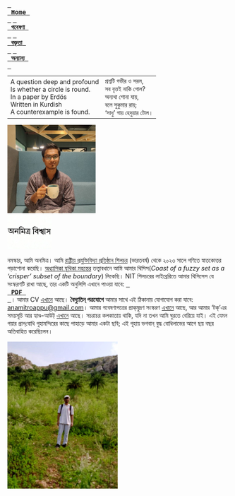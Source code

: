 [<kbd> <br> **Home** <br> </kbd>](README.md) [<kbd> <br> **গবেষণা** <br> </kbd>](research.md) [<kbd> <br> **বক্তৃতা** <br> </kbd>](talks.md) [<kbd> <br> **অন্যান্য** <br> </kbd>](hobbies.md)

| | |
| --- | --- |
| A question deep and profound<br>Is whether a circle is round.<br> In a paper by Erdös<br>Written in Kurdish<br>A counterexample is found. | প্রশ্নটি গভীর ও সরল,<br>সব বৃত্তই নাকি গোল?<br>অন্যথা শোনা যায়,<br>বলে সুকুমার রায়;<br>‘সাধু’ গায় হেদুয়ার টোল। |

<img src="picture.jpg" alt="drawing" width="200"/><br><img src="name3.jpg" alt="drawing" width="100"/>

নমস্কার, আমি অনমিত্র। আমি [রাষ্ট্রীয় প্রযুক্তিবিদ্যা প্রতিষ্ঠান শিলচর](http://maths.nits.ac.in/) (ভারতবর্ষ) থেকে ২০২৩ সালে গণিতে স্নাতকোত্তর পড়াশোনা করেছি। [অধ্যাপিকা যূথিকা মহন্তের](http://maths.nits.ac.in/juthika/) তত্ত্বাবধানে আমি আমার থিসিস(*Coast of a fuzzy set as a ‘crisper’ subset of the boundary*) লিকেছি। NIT শিলচরের লাইব্রেরিতে আমার থিসিসেস যে সংস্করণটি রাখা আছে, তার একটি অনুলিপি এখানে পাওয়া যাবে: [<kbd> <br> **PDF** <br> </kbd>](files/anamitro_thesis_old.pdf)। আমার CV [এখানে](files/anamitro_cv.pdf) আছে। **বৈদ্যুতিন্ পত্রযোগে** আমার সাথে এই ঠিকানায় যোগাযোগ করা যাবে: anamitroappu@gmail.com। আমার গবেষণাপত্রের প্রাক্‌মুদ্রণ সংস্করণ [এখানে](research.md) আছে, আর আমার ‘টক্’এর সময়সূচি আর হ্যাণ্ড-আউট্ [এখানে](talks.md) আছে। সচরাচর কলকাতায় থাকি, যদি না তখন আমি ঘুরতে বেরিয়ে যাই। এই যেমন গয়ার প্রাগ্‌বোধি গূহামন্দিরের কাছে পাহাড়ে আমার একটা ছবি; এই গূহায় ভগবান্ বুদ্ধ বোধিলাভের আগে ছয় বছর অতিবাহিত করেছিলেন।

<img src="pictures/pragbodhi.jpg" alt="drawing" width="250"/>

